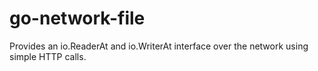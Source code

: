# go-network-file
Provides an io.ReaderAt and io.WriterAt interface over the network using simple HTTP calls.
